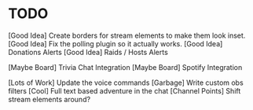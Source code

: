 TODO
=====
[Good Idea] Create borders for stream elements to make them look inset.
[Good Idea] Fix the polling plugin so it actually works.
[Good Idea] Donations Alerts
[Good Idea] Raids / Hosts Alerts

[Maybe Board] Trivia Chat Integration
[Maybe Board] Spotify Integration

[Lots of Work] Update the voice commands
[Garbage] Write custom obs filters
[Cool] Full text based adventure in the chat
[Channel Points] Shift stream elements around?
